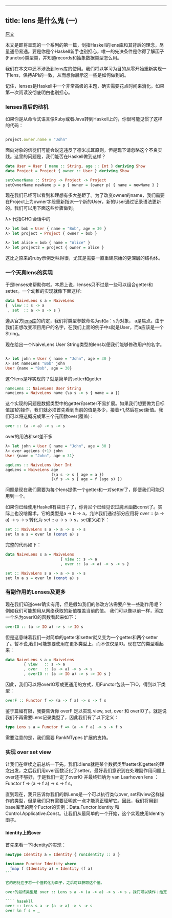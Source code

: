 ----
title: lens 是什么鬼 (一)
----

[原文](http://blog.jakubarnold.cz/2014/07/14/lens-tutorial-introduction-part-1.html)

本文是即将呈现的一个系列的第一篇，剑指Haskell的lens库和其背后的理念，尽量通俗易通。要是你是个Haskell新手也别担心，唯一的先决条件是你得了解函子(Functor)类型类，并知道records和抽象数据类型怎么用。

我们在本文中还不涉及到lens库的使用。我们将以学习为目的从零开始重新实现一下lens，保持API的一致，从而想你展示这一些是如何做到的。

记住，lenses是Haskell中一个非常高级的主题，确实需要花点时间来消化。如果第一次阅读没彻底明白也别担心。

### lenses背后的动机

如果你是从命令式语言像Ruby或者Java转到Haskell上的，你很可能见惯了这样的代码：

```` ruby

project.owner.name = "John"

````

面向对象的信徒们可能会说这违反了德米忒耳原则，但是现下请忽略这个不良实践。这里的问题是，我们能否在Haskell做到这样？

```` haskell
data User = User { name :: String, age :: Int } deriving Show
data Project = Project { owner :: User } deriving Show

setOwnerName :: String -> Project -> Project
setOwnerName newName p = p { owner = (owner p) { name = newName } }
````

现在我们已经可以看到和理想有多大差距了。为了改变owner的name，我们需要在Project上为owner字段重新指派一个新的User，新的User通过记录语法更新的。我们可以用下面这些步骤做到。

λ> 代指GHCi会话中的

```` haskell
λ> let bob = User { name = "Bob", age = 30 }
λ> let project = Project { owner = bob }

λ> let alice = bob { name = "Alice" }
λ> let project2 = project { owner = alice }
````

这比之原来的ruby示例乏味得很，尤其是需要一直重建原始的更深层的结构体。

### 一个天真lens的实现

于是lenses来帮助你啦。本质上说，lenses只不过是一些可以组合getter和setter。一个幼稚的实现就像下面这样:

```` haskell
data NaiveLens s a = NaiveLens
{  view :: s -> a
 , set  :: a -> s -> s }
````

遵从官方[lens库](http://lens.github.io/)的约定，我们将类型参数命名为s和a：s为对象， a是焦点。由于我们正想改变项目用户的名字，在我们上面的例子中s就是User，而a应该是一个String。

现在给出一个NaiveLens User String类型的lens以便我们能够修改用户的名字。

```` haskell

λ> let john = User { name = "John", age = 30 }
λ> set nameLens "Bob" john
User {name = "Bob", age = 30}

````

这个lens是咋实现的？就是简单的setter和getter

```` haskell
nameLens :: NaiveLens User String
nameLens = NaiveLens name (\a s -> s { name = a })
````

这个实现的问题是数据类型中的getter和setter不易扩展。如果我们想要做为目标值加1的操作，我们就必须首先看到当前的值是多少，接着+1,然后在set新值。我们可以将这概况成第三个元函数over(覆盖)：

```` haskell
over :: (a -> a) -> s -> s
````

over的用法和set差不多

```` haskell
λ> let john = User { name = "John", age = 30 }
λ> over ageLens (+1) john
User {name = "John", age = 31}
````

```` haskell
ageLens :: NaiveLens User Int
ageLens = NaiveLens age
                    (\a s -> s { age = a })
                    (\f s -> s { age = f (age s) })
````


问题是现在我们需要为每个lens提供一个getter和一对setter了，即便我们可能只用到一个。

如果你已经使用Haskell有些日子了，你肯尼个已经见识过魔术函数const了。实际上也没啥魔术，它的类型是a -> b -> a，允许我们通过部分应用将 over :: (a -> a) -> s -> s 转化为 set :: a -> s -> s，set定义如下：

```` haskell
set :: NaiveLens s a -> a -> s -> s
set ln a s = over ln (const a) s
````

完整的代码如下：

```` haskell
data NaiveLens s a = NaiveLens
                        { view :: s -> a
                        , over :: (a -> a) -> s -> s }

set :: NaiveLens s a -> a -> s -> s
set ln a s = over ln (const a) s
````
### 有副作用的Lenses及更多

现在我们知道over确实有用，但是假如我们的修改方法需要产生一些副作用呢？例如我们可能想用从网络获取的新值覆盖当前的值。 我们可以像以前一样，添加一个名为overIO的函数看起来如下：

```` haskell
overIO :: (a -> IO a) -> s -> IO s
````

但是这意味着我们一对简单的getter和setter就又变为一个getter和两个setter了。暂不说,我们可能想要使用在更多类型上，而不仅仅是IO。现在它的类型看起来：

```` haskell
data NaiveLens s a = NaiveLens
        { view   :: s -> a
        , over   :: (a -> a) -> s -> s
        , overIO :: (a -> IO a) -> s -> IO s }
````

因此，我们可以将overIO写成更通用的方式，用Functor包装一下IO，得到以下类型：

```` haskell
overF :: Functor f => (a -> f a) -> s -> f s
````

鉴于篇幅有限，我要告诉你 overF 足以实现 view, set, over 和 overIO了。就是说我们不再需要Lens记录类型了，因此我们有了以下定义：

```` haskell
type Lens s a = Functor f => (a -> f a) -> s -> f s
````

需要注意的是，我们需要  RankNTypes 扩展的支持。

### 实现 over set view

让我们在继续之前总结一下先。我们以lens就是某个数据类型setter和getter的理念出发，之后我们用over函数泛化了setter。最好我们意识到在处理副作用问题上over还不够好，于是我们一定了overIO 并最终归纳为 van Laarhoven lens ： Functor f => (a -> f a) -> s -> f s。

直到现在，我只告诉你我们的新Lens是一个可以执行类似over, set和view这样操作的类型，但是我们只有需要证明这一点才能真正理解它。因此，我们将用到base库里的两个Fuctor的实例：Data.Functor.Identity 和 Control.Applicative.Const。让我们从最简单的一个开始，这个实现使用Identity函子。

#### Identity上的over 

首先来看一下Identity的实现：

```` haskell
newtype Identity a = Identity { runIdentity :: a }

instance Functor Identity where
  fmap f (Identity a) = Identity (f a)
```

它的用处在于将一个值转化为函子，之后可以获取这个值。

over的最终类型是 over :: Lens s a -> (a -> a) -> s -> s 。我们可以读作：给定一个lens聚焦于 s 内的a 上，一个函数从a得到a， 一个s， 我们可以返回一个修改过的焦点。

```` hasekll
over :: Lens s a -> (a -> a) -> s -> s
over ln f s = _
````

